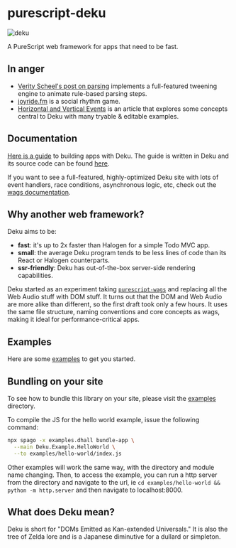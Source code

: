 # purescript-deku

![deku](./deku.gif)

A PureScript web framework for apps that need to be fast.

## In anger

- [Verity Scheel's post on parsing](https://cofree.coffee/~verity/parser.html) implements a full-featured tweening engine to animate rule-based parsing steps.
- [joyride.fm](https://joyride.fm) is a social rhythm game.
- [Horizontal and Vertical Events](https://dev.to/mikesol/horizontal-and-vertical-events-1pm1) is an article that explores some concepts central to Deku with many tryable & editable examples.


## Documentation

[Here is a guide](https://purescript-deku.netlify.app/) to building apps with Deku. The guide is written in Deku and its source code can be found [here](https://github.com/mikesol/deku-documentation).

If you want to see a full-featured, highly-optimized Deku site with lots of event handlers, race conditions, asynchronous logic, etc, check out the [wags documentation](https://mikesol.github.io/purescript-wags).

## Why another web framework?

Deku aims to be:

- **fast**: it's up to 2x faster than Halogen for a simple Todo MVC app.
- **small**: the average Deku program tends to be less lines of code than its React or Halogen counterparts.
- **ssr-friendly**: Deku has out-of-the-box server-side rendering capabilities.

Deku started as an experiment taking [`purescript-wags`](https://github.com/mikesol/purescript-wags) and replacing all the Web Audio stuff with DOM stuff. It turns out that the DOM and Web Audio are more alike than different, so the first draft took only a few hours. It uses the same file structure, naming conventions and core concepts as wags, making it ideal for performance-critical apps.

## Examples

Here are some [examples](./examples) to get you started.

## Bundling on your site

To see how to bundle this library on your site, please visit the [examples](./examples) directory.

To compile the JS for the hello world example, issue the following command:

```bash
npx spago -x examples.dhall bundle-app \
  --main Deku.Example.HelloWorld \
  --to examples/hello-world/index.js
```

Other examples will work the same way, with the directory and module name changing. Then, to access the example, you can run a http server from the directory and navigate to the url, ie `cd examples/hello-world && python -m http.server` and then navigate to localhost:8000.

## What does Deku mean?

Deku is short for "DOMs Emitted as Kan-extended Universals." It is also the tree of Zelda lore and is a Japanese diminutive for a dullard or simpleton.
